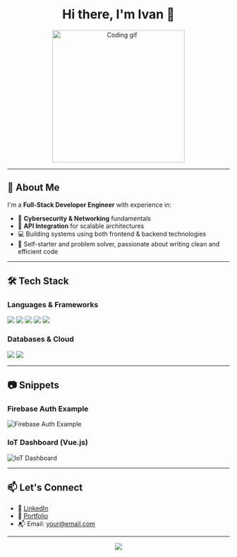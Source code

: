 <h1 align="center">Hi there, I'm Ivan 👋</h1>

<p align="center">
  <img src="https://media.giphy.com/media/qgQUggAC3Pfv687qPC/giphy.gif" width="300" alt="Coding gif">
</p>

---

## 🧠 About Me

I'm a **Full-Stack Developer Engineer** with experience in:

- 🔐 **Cybersecurity & Networking** fundamentals  
- 🧪 **API Integration** for scalable architectures  
- 💻 Building systems using both frontend & backend technologies  
- 🔧 Self-starter and problem solver, passionate about writing clean and efficient code

---

## 🛠️ Tech Stack

### Languages & Frameworks
<p>
  <img src="https://img.shields.io/badge/-Python-3776AB?logo=python&logoColor=white&style=for-the-badge" />
  <img src="https://img.shields.io/badge/-Rust-black?logo=rust&logoColor=orange&style=for-the-badge" />
  <img src="https://img.shields.io/badge/-JavaScript-F7DF1E?logo=javascript&logoColor=black&style=for-the-badge" />
  <img src="https://img.shields.io/badge/-Vue.js-4FC08D?logo=vue.js&logoColor=white&style=for-the-badge" />
  <img src="https://img.shields.io/badge/-Next.js-000000?logo=next.js&logoColor=white&style=for-the-badge" />
</p>

### Databases & Cloud
<p>
  <img src="https://img.shields.io/badge/-Firebase-FFCA28?logo=firebase&logoColor=black&style=for-the-badge" />
  <img src="https://img.shields.io/badge/-SQL-4479A1?logo=mysql&logoColor=white&style=for-the-badge" />
</p>

---



## 📷 Snippets

### Firebase Auth Example
![Firebase Auth Example](https://raw.githubusercontent.com/yourusername/yourrepo/main/images/firebase-auth.png)

### IoT Dashboard (Vue.js)
![IoT Dashboard](https://raw.githubusercontent.com/yourusername/yourrepo/main/images/iot-dashboard.png)

---

## 📫 Let's Connect

- 💼 [LinkedIn](https://www.linkedin.com/in/yourprofile)
- 💬 [Portfolio](https://yourportfolio.com)
- 📬 Email: your@email.com

---

<p align="center">
  <img src="https://github-readme-stats.vercel.app/api?username=yourusername&show_icons=true&theme=tokyonight" />
</p>

